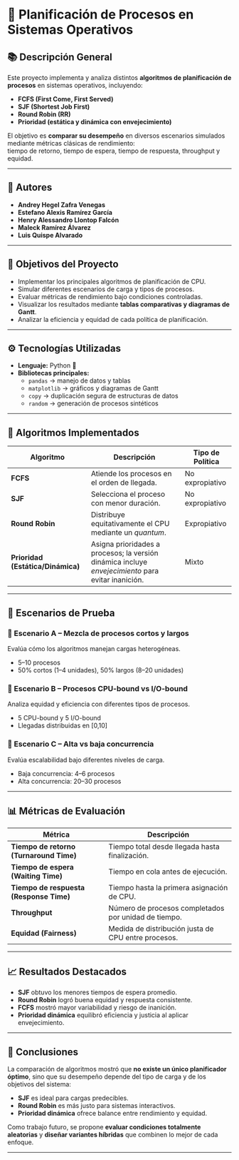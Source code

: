 # 🧠 Planificación de Procesos en Sistemas Operativos

## 📚 Descripción General

Este proyecto implementa y analiza distintos **algoritmos de planificación de procesos** en sistemas operativos, incluyendo:

- **FCFS (First Come, First Served)**
- **SJF (Shortest Job First)**
- **Round Robin (RR)**
- **Prioridad (estática y dinámica con envejecimiento)**

El objetivo es **comparar su desempeño** en diversos escenarios simulados mediante métricas clásicas de rendimiento:  
tiempo de retorno, tiempo de espera, tiempo de respuesta, throughput y equidad.

---

## 👥 Autores

- **Andrey Hegel Zafra Venegas**  
- **Estefano Alexis Ramírez García**  
- **Henry Alessandro Llontop Falcón**  
- **Maleck Ramírez Álvarez**  
- **Luis Quispe Alvarado**

---

## 🧩 Objetivos del Proyecto

- Implementar los principales algoritmos de planificación de CPU.  
- Simular diferentes escenarios de carga y tipos de procesos.  
- Evaluar métricas de rendimiento bajo condiciones controladas.  
- Visualizar los resultados mediante **tablas comparativas y diagramas de Gantt**.  
- Analizar la eficiencia y equidad de cada política de planificación.

---

## ⚙️ Tecnologías Utilizadas

- **Lenguaje:** Python 🐍  
- **Bibliotecas principales:**
  - `pandas` → manejo de datos y tablas
  - `matplotlib` → gráficos y diagramas de Gantt
  - `copy` → duplicación segura de estructuras de datos
  - `random` → generación de procesos sintéticos

---

## 🧠 Algoritmos Implementados

| Algoritmo | Descripción | Tipo de Política |
|------------|-------------|------------------|
| **FCFS** | Atiende los procesos en el orden de llegada. | No expropiativo |
| **SJF** | Selecciona el proceso con menor duración. | No expropiativo |
| **Round Robin** | Distribuye equitativamente el CPU mediante un *quantum*. | Expropiativo |
| **Prioridad (Estática/Dinámica)** | Asigna prioridades a procesos; la versión dinámica incluye *envejecimiento* para evitar inanición. | Mixto |

---

## 🧪 Escenarios de Prueba

### 🔹 Escenario A – Mezcla de procesos cortos y largos
Evalúa cómo los algoritmos manejan cargas heterogéneas.  
- 5–10 procesos  
- 50% cortos (1–4 unidades), 50% largos (8–20 unidades)

### 🔹 Escenario B – Procesos CPU-bound vs I/O-bound
Analiza equidad y eficiencia con diferentes tipos de procesos.  
- 5 CPU-bound y 5 I/O-bound  
- Llegadas distribuidas en [0,10]

### 🔹 Escenario C – Alta vs baja concurrencia
Evalúa escalabilidad bajo diferentes niveles de carga.  
- Baja concurrencia: 4–6 procesos  
- Alta concurrencia: 20–30 procesos

---

## 📊 Métricas de Evaluación

| Métrica | Descripción |
|----------|-------------|
| **Tiempo de retorno (Turnaround Time)** | Tiempo total desde llegada hasta finalización. |
| **Tiempo de espera (Waiting Time)** | Tiempo en cola antes de ejecución. |
| **Tiempo de respuesta (Response Time)** | Tiempo hasta la primera asignación de CPU. |
| **Throughput** | Número de procesos completados por unidad de tiempo. |
| **Equidad (Fairness)** | Medida de distribución justa de CPU entre procesos. |

---

## 📈 Resultados Destacados

- **SJF** obtuvo los menores tiempos de espera promedio.  
- **Round Robin** logró buena equidad y respuesta consistente.  
- **FCFS** mostró mayor variabilidad y riesgo de inanición.  
- **Prioridad dinámica** equilibró eficiencia y justicia al aplicar envejecimiento.  

---

## 💬 Conclusiones

La comparación de algoritmos mostró que **no existe un único planificador óptimo**, sino que su desempeño depende del tipo de carga y de los objetivos del sistema:

- **SJF** es ideal para cargas predecibles.  
- **Round Robin** es más justo para sistemas interactivos.  
- **Prioridad dinámica** ofrece balance entre rendimiento y equidad.

Como trabajo futuro, se propone **evaluar condiciones totalmente aleatorias** y **diseñar variantes híbridas** que combinen lo mejor de cada enfoque.

---
